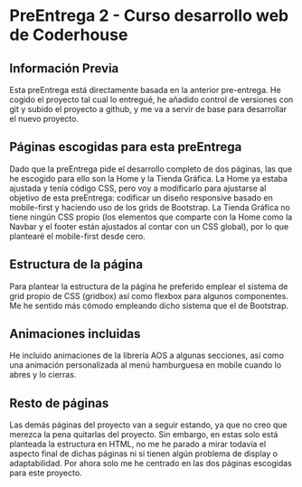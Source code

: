 # PreEntrega 2 - Curso desarrollo web de Coderhouse

## Información Previa

Esta preEntrega está directamente basada en la anterior pre-entrega. He cogido el proyecto tal cual lo entregué, he añadido control de versiones con git y subido el proyecto a github, y me va a servir de base para desarrollar el nuevo proyecto.

## Páginas escogidas para esta preEntrega

Dado que la preEntrega pide el desarrollo completo de dos páginas, las que he escogido para ello son la Home y la Tienda Gráfica.
La Home ya estaba ajustada y tenía código CSS, pero voy a modificarlo para ajustarse al objetivo de esta preEntrega: codificar un diseño responsive basado en mobile-first y haciendo uso de los grids de Bootstrap.
La Tienda Gráfica no tiene ningún CSS propio (los elementos que comparte con la Home como la Navbar y el footer están ajustados al contar con un CSS global), por lo que plantearé el mobile-first desde cero.

## Estructura de la página

Para plantear la estructura de la página he preferido emplear el sistema de grid propio de CSS (gridbox) así como flexbox para algunos componentes. Me he sentido más cómodo empleando dicho sistema que el de Bootstrap.

## Animaciones incluidas

He incluido animaciones de la librería AOS a algunas secciones, así como una animación personalizada al menú hamburguesa en mobile cuando lo abres y lo cierras.

## Resto de páginas

Las demás páginas del proyecto van a seguir estando, ya que no creo que merezca la pena quitarlas del proyecto. Sin embargo, en estas solo está planteada la estructura en HTML, no me he parado a mirar todavía el aspecto final de dichas páginas ni si tienen algún problema de display o adaptabilidad. Por ahora solo me he centrado en las dos páginas escogidas para este proyecto.
